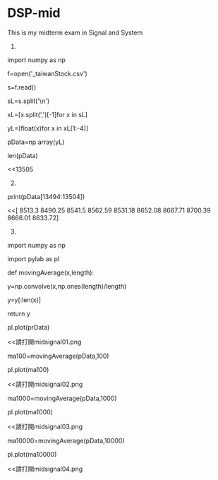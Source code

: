 # DSP-mid
This is my midterm exam in Signal and System


1.

import numpy as np

f=open('_taiwanStock.csv')

s=f.read()

sL=s.split('\n')

xL=[x.split(',')[-1]for x in sL]

yL=[float(x)for x in xL[1:-4]]

pData=np.array(yL)

len(pData)

<<13505

2.

print(pData[13494:13504])

<<[ 8513.3   8490.25  8541.5   8562.59  8531.18  8652.08  8667.71  8700.39 8666.01  8633.72]

3.

import numpy as np

import pylab as pl

def movingAverage(x,length): 
  
  y=np.convolve(x,np.ones(length)/length) 
  
  y=y[:len(x)] 
  
  return y

pl.plot(prData)

<<請打開midsignal01.png

ma100=movingAverage(pData,100)

pl.plot(ma100)

<<請打開midsignal02.png

ma1000=movingAverage(pData,1000)

pl.plot(ma1000)

<<請打開midsignal03.png

ma10000=movingAverage(pData,10000)

pl.plot(ma10000)

<<請打開midsignal04.png


